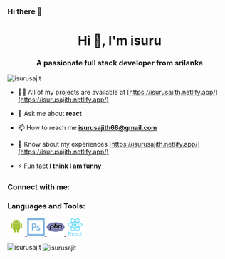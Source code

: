 ### Hi there 👋

<h1 align="center">Hi 👋, I'm isuru</h1>
<h3 align="center">A passionate full stack developer from srilanka</h3>

<p align="left"> <img src="https://komarev.com/ghpvc/?username=isurusajit&label=Profile%20views&color=0e75b6&style=flat" alt="isurusajit" /> </p>


- 👨‍💻 All of my projects are available at [https://isurusajith.netlify.app/](https://isurusajith.netlify.app/)

- 💬 Ask me about **react**

- 📫 How to reach me **isurusajith68@gmail.com**

- 📄 Know about my experiences [https://isurusajith.netlify.app/](https://isurusajith.netlify.app/)

- ⚡ Fun fact **I think I am funny**

<h3 align="left">Connect with me:</h3>
<p align="left">
</p>

<h3 align="left">Languages and Tools:</h3>
<p align="left"> <a href="https://developer.android.com" target="_blank" rel="noreferrer"> <img src="https://raw.githubusercontent.com/devicons/devicon/master/icons/android/android-original-wordmark.svg" alt="android" width="40" height="40"/> </a> <a href="https://getbootstrap.com" target="_blank" rel="noreferrer">   <img src="https://raw.githubusercontent.com/devicons/devicon/master/icons/photoshop/photoshop-line.svg" alt="photoshop" width="40" height="40"/> </a> <a href="https://www.php.net" target="_blank" rel="noreferrer"> <img src="https://raw.githubusercontent.com/devicons/devicon/master/icons/php/php-original.svg" alt="php" width="40" height="40"/> </a> <a href="https://reactjs.org/" target="_blank" rel="noreferrer"> <img src="https://raw.githubusercontent.com/devicons/devicon/master/icons/react/react-original-wordmark.svg" alt="react" width="40" height="40"/> </a> </p>

<p><img align="left" src="https://github-readme-stats.vercel.app/api/top-langs?username=isurusajit&show_icons=true&locale=en&layout=compact" alt="isurusajit" /></p>

<p>&nbsp;<img align="center" src="https://github-readme-stats.vercel.app/api?username=isurusajit&show_icons=true&locale=en" alt="isurusajit" /></p>

